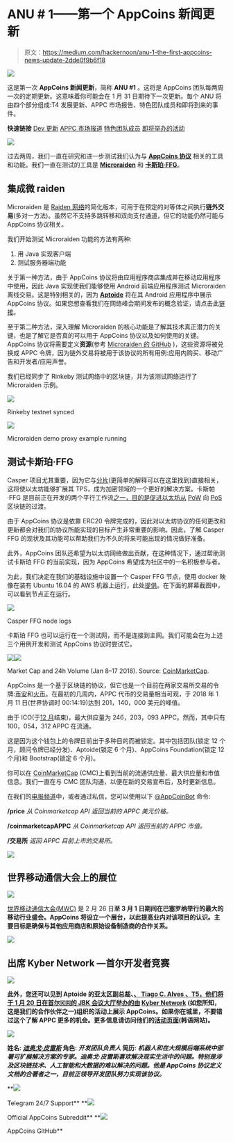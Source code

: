 # ANU # 1——第一个 AppCoins 新闻更新

> 原文：<https://medium.com/hackernoon/anu-1-the-first-appcoins-news-update-2dde0f9b6f18>

![](img/beeeb047244eefc85e3aa56f4415f54e.png)

这是第一次 **AppCoins 新闻更新**，简称 **ANU #1** 。这将是 AppCoins 团队每两周一次的定期更新。这意味着你可能会在 1 月 31 日期待下一次更新。每个 ANU 将由四个部分组成:T4 发展更新、APPC 市场报告、特色团队成员和即将到来的事件。

**快速链接** [Dev 更新](#ecee)
[APPC 市场报道](#d6f8)
[特色团队成员](#3352)
[即将举办的活动](#9638)

![](img/1398e38fd3d4521daa2396f06e59197e.png)

过去两周，我们一直在研究和进一步测试我们认为与 [**AppCoins 协议**](https://appcoins.io) 相关的工具和功能。我们一直在测试的工具是 [**Microraiden**](https://raiden.network/micro.html) 和 [**卡斯珀·FFG**](https://github.com/ethereum/wiki/wiki/Proof-of-Stake-FAQ)。

## 集成微 raiden

Microraiden 是 [Raiden 网络](https://raiden.network)的简化版本，可用于在预定的对等体之间执行**链外交易**(多对一方法)。虽然它不支持多跳转移和双向支付通道，但它的功能仍然可能与 AppCoins 协议相关。

我们开始测试 Microraiden 功能的方法有两种:

1.  用 Java 实现客户端
2.  测试服务器端功能

关于第一种方法，由于 AppCoins 协议将由应用程序商店集成并在移动应用程序中使用，因此 Java 实现使我们能够使用 Android 前端应用程序测试 Microraiden 离线交易。这是特别相关的，因为 [**Aptoide**](https://www.aptoide.com) 将在其 Android 应用程序中展示 AppCoins 协议。如果您想查看我们在网络峰会期间发布的概念验证，请点击此[链接](https://www.youtube.com/watch?v=UhBm4PerhpQ)。

至于第二种方法，深入理解 Microraiden 的核心功能是了解其技术真正潜力的关键，也是了解它是否真的可以用于 AppCoins 协议以及如何使用的关键。AppCoins 协议将需要定义**资源**(参考 [Microraiden 的 GitHub](https://github.com/raiden-network/microraiden/blob/master/docs/proxy-tutorial.md) )，这些资源将被兑换成 APPC 令牌，因为链外交易将被用于该协议的所有用例:应用内购买、移动广告和开发者/应用声誉。

我们已经同步了 Rinkeby 测试网络中的区块链，并为该测试网络运行了 Microraiden 示例。

![](img/3d36dd8d88736e706fb6d5ed9b26e289.png)

Rinkeby testnet synced

![](img/bc829b2ee9b656710b34cdd42de68a0e.png)

Microraiden demo proxy example running

## 测试卡斯珀·FFG

Casper 项目尤其重要，因为它与[分片](https://github.com/ethereum/wiki/wiki/Sharding-FAQ)(更简单的解释可以在这里找到)直接相关，这将使以太坊能够扩展其 TPS，成为加密领域的一个更好的解决方案。卡斯帕·FFG 是目前正在开发的两个平行工作流[之一，目的是促进以太坊从](/@jonchoi/ethereum-casper-101-7a851a4f1eb0) [PoW](https://github.com/ethereum/wiki/wiki/Mining) 向 [PoS](/@VitalikButerin/a-proof-of-stake-design-philosophy-506585978d51) 区块链的过渡。

由于 AppCoins 协议是依靠 ERC20 令牌完成的，因此对以太坊协议的任何更改和更新都会对我们的协议所能实现的目标产生非常重要的影响。因此，了解 Casper FFG 的现状及其功能可以帮助我们为不久的将来可能出现的情况做好准备。

此外，AppCoins 团队还希望为以太坊网络做出贡献，在这种情况下，通过帮助测试卡斯珀 FFG 的当前实现，因为 AppCoins 希望成为社区中的一名积极参与者。

为此，我们决定在我们的基础设施中设置一个 Casper FFG 节点，使用 docker 映像在装有 Ubuntu 16.04 的 AWS 机器上运行，此处[提供](https://github.com/karlfloersch/docker-pyeth-dev)。在下面的屏幕截图中，可以看到节点正在运行。

![](img/e897f71c2a38ac13d6742d3481f51263.png)

Casper FFG node logs

卡斯珀 FFG 也可以运行在一个测试网，而不是连接到主网。我们可能会在为上述三个用例开发和测试 AppCoins 协议时尝试它。

![](img/83ee0dbeb1bdc280f6f99ec93822586d.png)![](img/a7635653f9d6d345f5ea40866520234c.png)

Market Cap and 24h Volume (Jan 8–17 2018). Source: [CoinMarketCap](https://coinmarketcap.com/currencies/appcoins/).

AppCoins 是一个基于区块链的协议，但它也是一个目前在两家交易所交易的令牌:[币安](https://www.binance.com/trade.html?symbol=APPC_BTC)和[火币](https://www.huobi.pro/appc_btc/exchange/)。在最初的几周内，APPC 代币的交易量相当可观，于 2018 年 1 月 11 日(世界协调时 00:14:19)达到 201，140，000 美元的峰值。

由于 ICO(于[12 月](/@appcoins/appcoins-ico-hard-cap-has-been-reached-2b98dee388dd)结束)，最大供应量为 246，203，093 APPC。然而，其中只有 100，054，312 APPC 在流通。

这是因为这个钱包上的令牌目前出于多种目的而被锁定。其中包括团队(锁定 12 个月，顾问令牌已经分发)、Aptoide(锁定 6 个月)、AppCoins Foundation(锁定 12 个月)和 Bootstrap(锁定 6 个月)。

你可以在 [CoinMarketCap](https://coinmarketcap.com/currencies/appcoins/) (CMC)上看到当前的流通供应量、最大供应量和市值信息。我们一直在与 CMC 团队沟通，以便在新的交易宣布后，及时更新信息。

在我们的[电报频道](https://t.me/joinchat/G337zg6z0ACm6QTvUU9_Yw)中，或者通过私信，您可以使用以下 [@AppCoinBot](https://telegram.me/AppCoinBot) 命令:

**/price**
*从 Coinmarketcap API 返回当前的 APPC 美元价格。*

**/coinmarketcapAPPC**
*从 Coinmarketcap API 返回当前的 APPC 市值。*

**/交易所**
*返回 APPC 目前上市的交易所。*

![](img/e590c5cfb6910e3cd27609a2a405f6b6.png)

## 世界移动通信大会上的展位

![](img/760230a53ff0ceca656684ff6203a935.png)

[世界移动通信大会(MWC)](https://www.mobileworldcongress.com/) 是 2 月 26 日**至 3 月 1 日期间在巴塞罗纳举行的最大的移动行业盛会。AppCoins 将设立一个展台，以此提高业内对该项目的认识。主要目标是确保与其他应用商店和原始设备制造商的合作关系。**

**![](img/e27b9a277217889ef3b265ff693c2652.png)**

## **出席 Kyber Network —首尔开发者竞赛**

**![](img/8c0976c5b77691c7999f99b7d6327983.png)**

**此外，您还可以见到 Aptoide 的亚太区副总裁、[、 Tiago C. Alves 、T5，他们将于 1 月 20 日在首尔🇰🇷的 JBK 会议大厅举办的由](https://www.linkedin.com/in/tiagoalves/) [Kyber Network](https://kyber.network/) (如您所知，这是我们的合作伙伴之一)组织的活动上展示 AppCoins。如果你在城里，不要错过这个了解 APPC 更多的机会。更多信息请访问他们的[活动页面](http://www.pagebrick.com/kyber/competition/)(韩语网站)。**

**![](img/8bd75a46768b0e104038ad0e310c1a6c.png)**

****姓名:** [*迪奥戈·皮雷斯*](https://www.linkedin.com/in/diogopires/)
**角色:** *开发团队负责人*
**简历:** *机器人和在大规模后端系统中部署可扩展解决方案的专家。迪奥戈·皮雷斯喜欢解决现实生活中的问题。特别是涉及区块链技术、人工智能和大数据的难以解决的问题。他是 AppCoins 协议定义文档的合著者之一，目前正领导开发团队努力实现该协议。***

**[![](img/ea04e326fae328ebd79df0de5bb15721.png)](https://t.me/appcoinsofficial)

Telegram 24/7 Support** **[![](img/21249e965940e46821260788c822eaba.png)](https://www.reddit.com/r/AppcoinsProtocol/)

Official AppCoins Subreddit** **[![](img/e9b6b5d0d44b8137c1dd89e4cd360429.png)](https://github.com/Aptoide/AppCoins-ethereumj)

AppCoins GitHub**